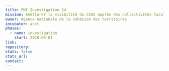 ```yaml
---
title: PNI Investigation 14
mission: Améliorer la visibilité du CIAS auprès des collectivités locales
owner: Agence nationale de la cohésion des territoires
incubator: anct
phases:
  - name: investigation
    start: 2020-06-01
link: 
repository: 
stats: false
stats_url: 
contact:
---
```


